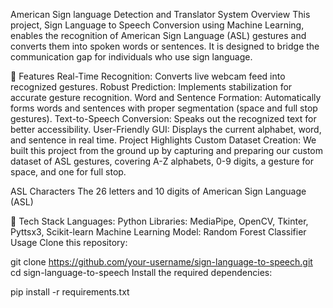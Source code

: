 American Sign language Detection and Translator System
Overview
This project, Sign Language to Speech Conversion using Machine Learning, enables the recognition of American Sign Language (ASL) gestures and converts them into spoken words or sentences. It is designed to bridge the communication gap for individuals who use sign language.

🎯 Features
Real-Time Recognition: Converts live webcam feed into recognized gestures.
Robust Prediction: Implements stabilization for accurate gesture recognition.
Word and Sentence Formation: Automatically forms words and sentences with proper segmentation (space and full stop gestures).
Text-to-Speech Conversion: Speaks out the recognized text for better accessibility.
User-Friendly GUI: Displays the current alphabet, word, and sentence in real time.
Project Highlights
Custom Dataset Creation:
We built this project from the ground up by capturing and preparing our custom dataset of ASL gestures, covering A-Z alphabets, 0-9 digits, a gesture for space, and one for full stop.

ASL Characters The 26 letters and 10 digits of American Sign Language (ASL)

🔧 Tech Stack
Languages: Python
Libraries: MediaPipe, OpenCV, Tkinter, Pyttsx3, Scikit-learn
Machine Learning Model: Random Forest Classifier
Usage
Clone this repository:

git clone https://github.com/your-username/sign-language-to-speech.git
cd sign-language-to-speech
Install the required dependencies:

pip install -r requirements.txt
